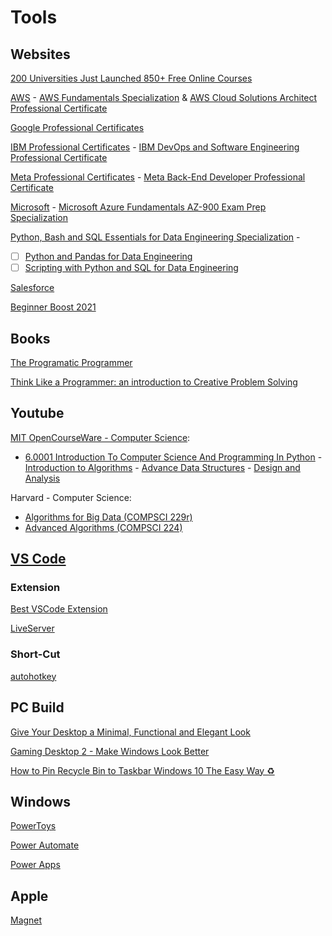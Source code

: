 # Tools

## Websites

[200 Universities Just Launched 850+ Free Online Courses](https://www.freecodecamp.org/news/new-online-courses/)


[AWS](https://www.coursera.org/aws) - [AWS Fundamentals Specialization](https://www.coursera.org/specializations/aws-fundamentals) & [AWS Cloud Solutions Architect Professional Certificate](https://www.coursera.org/professional-certificates/aws-cloud-solutions-architect)

[Google Professional Certificates](https://www.coursera.org/google-career-certificates)

[IBM Professional Certificates](https://www.coursera.org/search?query=ibm&index=prod_all_launched_products_term_optimization&entityTypeDescription=Professional%20Certificates&allLanguages=English) - [IBM DevOps and Software Engineering Professional Certificate](https://www.coursera.org/professional-certificates/devops-and-software-engineering) 
 
[Meta Professional Certificates](https://www.coursera.org/meta) - [Meta Back-End Developer Professional Certificate](https://www.coursera.org/professional-certificates/meta-back-end-developer#courses)

[Microsoft](https://www.coursera.org/instructor/microsoft) - [Microsoft Azure Fundamentals AZ-900 Exam Prep Specialization](https://www.google.com/search?q=Microsoft+Azure+Fundamentals+AZ-900+Exam+Prep&sourceid=chrome&ie=UTF-8)

 [Python, Bash and SQL Essentials for Data Engineering Specialization](https://www.coursera.org/specializations/python-bash-sql-data-engineering-duke#courses) - 
 - [ ] [Python and Pandas for Data Engineering](https://www.coursera.org/learn/python-and-pandas-for-data-engineering-duke?irclickid=Q4ZU1OV2uxyITYj1oJXqE0rLUkAzKDQrh1Ms100&irgwc=1&utm_medium=partners&utm_source=impact&utm_campaign=259799&utm_content=b2c)
 - [ ] [Scripting with Python and SQL for Data Engineering](https://www.coursera.org/learn/scripting-with-python-sql-for-data-engineering-duke?specialization=python-bash-sql-data-engineering-duke)
 
[Salesforce](https://trailhead.salesforce.com/)

[Beginner Boost 2021](https://www.youtube.com/playlist?list=PLrK9UeDMcQLre1yPasCnuKvWvyXKzmKhW)


## Books
 
[The Programatic Programmer](https://www.google.com/search?q=The+Programatic+Programmer&oq=The+Programatic+Programmer&aqs=chrome..69i57.836j0j1&sourceid=chrome&ie=UTF-8)

[Think Like a Programmer: an introduction to Creative Problem Solving](https://www.amazon.com/Think-Like-Programmer-Introduction-Creative/dp/1593274246)

## Youtube
[MIT OpenCourseWare - Computer Science](https://www.youtube.com/@mitocw/playlists?view=50&sort=dd&shelf_id=5):
- [6.0001 Introduction To Computer Science And Programming In Python](https://www.youtube.com/playlist?list=PLUl4u3cNGP63WbdFxL8giv4yhgdMGaZNA) - [Introduction to Algorithms](https://www.youtube.com/playlist?list=PLUl4u3cNGP61Oq3tWYp6V_F-5jb5L2iHb) - [Advance Data Structures](https://www.youtube.com/playlist?list=PLUl4u3cNGP61hsJNdULdudlRL493b-XZf) - [Design and Analysis](https://www.youtube.com/playlist?list=PLUl4u3cNGP6317WaSNfmCvGym2ucw3oGp)

Harvard - Computer Science: 
- [Algorithms for Big Data (COMPSCI 229r)](https://www.youtube.com/playlist?list=PL2SOU6wwxB0v1kQTpqpuu5kEJo2i-iUyf) 
- [Advanced Algorithms (COMPSCI 224)](https://www.youtube.com/playlist?list=PL2SOU6wwxB0uP4rJgf5ayhHWgw7akUWSf)


## [VS Code](https://code.visualstudio.com/download)

### Extension

[Best VSCode Extension](https://x-team.com/blog/best-vscode-extensions/) 

[LiveServer](https://marketplace.visualstudio.com/items?itemName=ritwickdey.LiveServer)

### Short-Cut

[autohotkey](https://www.autohotkey.com/)

## PC Build

[Give Your Desktop a Minimal, Functional and Elegant Look](https://www.youtube.com/watch?v=UYmtH12zpH0)

[Gaming Desktop 2 - Make Windows Look Better](https://www.youtube.com/watch?v=Xv3RLkTdY3k)

[How to Pin Recycle Bin to Taskbar Windows 10 The Easy Way ♻](https://windowsloop.com/pin-recycle-bin-to-taskbar/)


## Windows
[PowerToys](https://learn.microsoft.com/en-us/windows/powertoys/)

[Power Automate](https://learn.microsoft.com/en-us/power-automate/)

[Power Apps](https://learn.microsoft.com/en-us/power-apps/)

## Apple

[Magnet](https://apps.apple.com/us/app/magnet/id441258766?mt=12)





